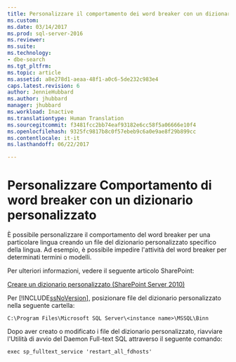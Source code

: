 ```yaml
---
title: Personalizzare il comportamento dei word breaker con un dizionario personalizzato | Microsoft Docs
ms.custom: 
ms.date: 03/14/2017
ms.prod: sql-server-2016
ms.reviewer: 
ms.suite: 
ms.technology:
- dbe-search
ms.tgt_pltfrm: 
ms.topic: article
ms.assetid: a8e278d1-aeaa-48f1-a0c6-5de232c983e4
caps.latest.revision: 6
author: JennieHubbard
ms.author: jhubbard
manager: jhubbard
ms.workload: Inactive
ms.translationtype: Human Translation
ms.sourcegitcommit: f3481fcc2bb74eaf93182e6cc58f5a06666e10f4
ms.openlocfilehash: 9325fc9817b8c0f57ebeb9c6a0e9ae8f29b899cc
ms.contentlocale: it-it
ms.lasthandoff: 06/22/2017

---
```

# <a name="customize-the-behavior-of-word-breakers-with-a-custom-dictionary"></a>Personalizzare Comportamento di word breaker con un dizionario personalizzato
  È possibile personalizzare il comportamento del word breaker per una particolare lingua creando un file del dizionario personalizzato specifico della lingua. Ad esempio, è possibile impedire l'attività del word breaker per determinati termini o modelli.  
  
 Per ulteriori informazioni, vedere il seguente articolo SharePoint:  
  
 [Creare un dizionario personalizzato (SharePoint Server 2010)](http://go.microsoft.com/fwlink/?LinkId=215011)  
  
 Per [!INCLUDE[ssNoVersion](../../includes/ssnoversion-md.md)], posizionare file del dizionario personalizzato nella seguente cartella:  
  
 `C:\Program Files\Microsoft SQL Server\<instance name>\MSSQL\Binn`  
  
 Dopo aver creato o modificato i file del dizionario personalizzato, riavviare l'Utilità di avvio del Daemon Full-text SQL attraverso il seguente comando:  
  
 `exec sp_fulltext_service 'restart_all_fdhosts'`  
  
  

